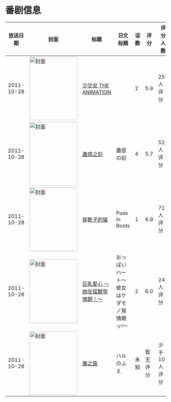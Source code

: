 # 番剧信息

|放送日期|封面|标题|日文标题|话数|评分|评分人数|
|---|---|---|---|---|---|---|
|2011-10-28|<img src="/img/no_icon_subject.png" alt="封面" style="width:150px;height:200px;object-fit:cover;">|[少交女 THE ANIMATION](https://bangumi.tv/subject/25452)||2|5.9|257人评分|
|2011-10-28|<img src="/img/no_icon_subject.png" alt="封面" style="width:150px;height:200px;object-fit:cover;">|[蛊惑之刻](https://bangumi.tv/subject/25453)|蠱惑の刻|4|5.7|521人评分|
|2011-10-28|<img src="//lain.bgm.tv/pic/cover/c/a3/f0/34237_LLPdo.jpg" alt="封面" style="width:150px;height:200px;object-fit:cover;">|[穿靴子的猫](https://bangumi.tv/subject/34237)|Puss In Boots|1|6.9|717人评分|
|2011-10-28|<img src="/img/no_icon_subject.png" alt="封面" style="width:150px;height:200px;object-fit:cover;">|[巨乳愛心 ～她在猛獸發情期！～](https://bangumi.tv/subject/69179)|おっぱいハート～彼女はケダモノ発情期ッ!～|2|6.0|241人评分|
|2011-10-28|<img src="//lain.bgm.tv/pic/cover/c/98/e2/402220_CcV8V.jpg" alt="封面" style="width:150px;height:200px;object-fit:cover;">|[春之笛](https://bangumi.tv/subject/402220)|ハルのふえ|未知|暂无评分|少于10人评分|
